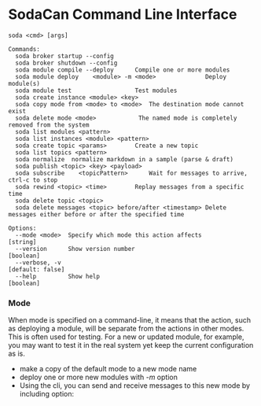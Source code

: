 # SodaCan Command Line Interface


```
soda <cmd> [args]

Commands:
  soda broker startup --config
  soda broker shutdown --config
  soda module compile --deploy   	Compile one or more modules
  soda module deploy	<module> -m <mode>				Deploy module(s)
  soda module test					Test modules
  soda create instance <module> <key>
  soda copy mode from <mode> to <mode>	The destination mode cannot exist
  soda delete mode <mode>            The named mode is completely removed from the system	
  soda list modules <pattern>
  soda list instances <module> <pattern>
  soda create topic <params>     	Create a new topic
  soda list topics <pattern>		
  soda normalize  normalize markdown in a sample (parse & draft)
  soda publish <topic> <key> <payload>
  soda subscribe	<topicPattern>		Wait for messages to arrive, ctrl-c to stop
  soda rewind <topic> <time>        Replay messages from a specific time
  soda delete topic <topic>
  soda delete messages <topic> before/after <timestamp> Delete messages either before or after the specified time

Options:
  --mode <mode>  Specify which mode this action affects                 [string]
  --version      Show version number                                   [boolean]
  --verbose, -v                                                 [default: false]
  --help         Show help                                             [boolean]
```

### Mode
When mode is specified on a command-line, it means that the action, such as deploying a module, will be separate from the actions in other modes.
This is often used for testing. For a new or updated module, for example, you may want to test it in the real system yet keep the
current configuration as is.

- make a copy of the default mode to a new mode name
- deploy one or more new modules with *-m <mode>* option
- Using the cli, you can send and receive messages to this new mode by including option:
